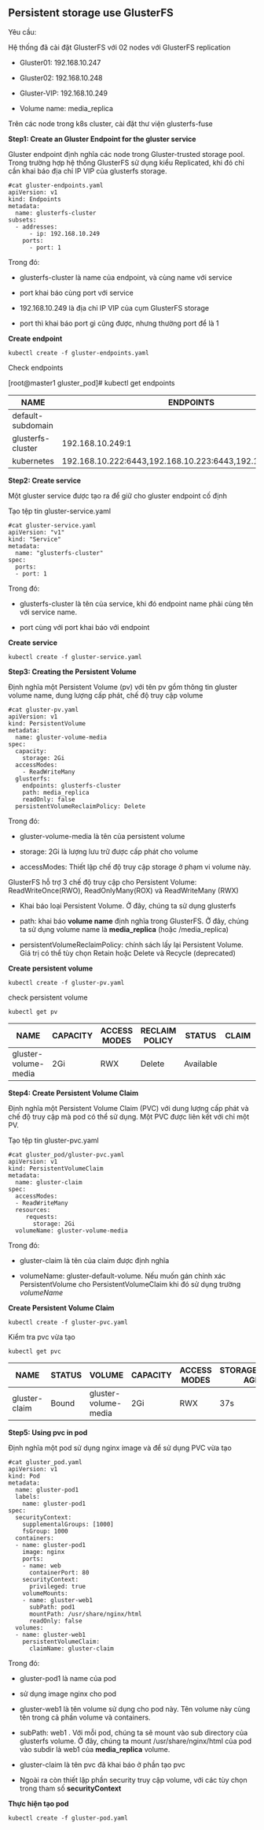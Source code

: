 ## Persistent storage use GlusterFS

Yêu cầu:

Hệ thống đã cài đặt GlusterFS với 02 nodes với GlusterFS replication

- Gluster01: 192.168.10.247

- Gluster02: 192.168.10.248

- Gluster-VIP: 192.168.10.249

- Volume name: media_replica

Trên các node trong k8s cluster, cài đặt thư viện glusterfs-fuse

**Step1: Create an Gluster Endpoint for the gluster service**

Gluster endpoint định nghĩa các node trong Gluster-trusted storage pool. Trong trường hợp hệ thống GlusterFS sử dụng kiểu Replicated, khi đó chỉ cần khai báo địa chỉ IP VIP của glusterfs storage.

```
#cat gluster-endpoints.yaml
apiVersion: v1
kind: Endpoints
metadata:
  name: glusterfs-cluster 
subsets:
  - addresses:
      - ip: 192.168.10.249
    ports:
      - port: 1
```

Trong đó:

- glusterfs-cluster là name của endpoint, và cùng name với service

- port khai báo cùng port với service

- 192.168.10.249 là địa chỉ IP VIP của cụm GlusterFS storage

- port thì khai báo port gì cũng được, nhưng thường port để là 1

**Create endpoint**

`kubectl create -f gluster-endpoints.yaml`

Check endpoints

[root@master1 gluster_pod]# kubectl get endpoints

|NAME                |ENDPOINTS                                                     |AGE|
|--------------------|--------------------------------------------------------------|---|
|default-subdomain   |<none>                                                        |19d|
|glusterfs-cluster   |192.168.10.249:1                                              |6h|
|kubernetes          |192.168.10.222:6443,192.168.10.223:6443,192.168.10.224:6443   |21d|

**Step2: Create service**

Một gluster service được tạo ra để giữ cho gluster endpoint cố định

Tạo tệp tin gluster-service.yaml

```
#cat gluster-service.yaml
apiVersion: "v1"
kind: "Service"
metadata:
  name: "glusterfs-cluster"
spec:
  ports:
  - port: 1
```

Trong đó:

- glusterfs-cluster là tên của service, khi đó endpoint name phải cùng tên với service name.

- port cùng với port khai báo với endpoint

**Create service**

`kubectl create -f gluster-service.yaml`

**Step3: Creating the Persistent Volume**

Định nghĩa một Persistent Volume (pv) với tên pv gồm thông tin gluster volume name, dung lượng cấp phát, chế độ truy cập volume

```
#cat gluster-pv.yaml
apiVersion: v1
kind: PersistentVolume
metadata:
  name: gluster-volume-media
spec:
  capacity:
    storage: 2Gi 
  accessModes: 
    - ReadWriteMany
  glusterfs: 
    endpoints: glusterfs-cluster 
    path: media_replica
    readOnly: false
  persistentVolumeReclaimPolicy: Delete
```

Trong đó:

- gluster-volume-media là tên của persistent volume

- storage: 2Gi là lượng lưu trữ được cấp phát cho volume

- accessModes: Thiết lập chế độ truy cập storage ở phạm vi volume này.

GlusterFS hỗ trợ 3 chế độ truy cập cho Persistent Volume: ReadWriteOnce(RWO), ReadOnlyMany(ROX) và ReadWriteMany (RWX)

- Khai báo loại Persistent Volume. Ở đây, chúng ta sử dụng glusterfs

- path: khai báo **volume name** định nghĩa trong GlusterFS. Ở đây, chúng ta sử dụng volume name là **media_replica** (hoặc
/media_replica)

- persistentVolumeReclaimPolicy: chính sách lấy lại Persistent Volume. Giá trị có thể tùy chọn Retain hoặc Delete và Recycle (deprecated)

**Create persistent volume**

`kubectl create -f gluster-pv.yaml`

check persistent volume

`kubectl get pv`

|NAME                   |CAPACITY   |ACCESS MODES   |RECLAIM POLICY   |STATUS      |CLAIM   |STORAGECLASS   |REASON   |AGE|
|-----------------------|-----------|---------------|-----------------|------------|--------|---------------|---------|---|
|gluster-volume-media   |2Gi        |RWX            |Delete           |Available   |        |               |         |8s |


**Step4: Create Persistent Volume Claim**

Định nghĩa một Persistent Volume Claim (PVC) với dung lượng cấp phát và chế độ truy cập mà pod có thể sử dụng. Một PVC được liên kết với chỉ một
PV.

Tạo tệp tin gluster-pvc.yaml
```
#cat gluster_pod/gluster-pvc.yaml
apiVersion: v1
kind: PersistentVolumeClaim
metadata:
  name: gluster-claim
spec:
  accessModes:
  - ReadWriteMany
  resources:
     requests:
       storage: 2Gi
  volumeName: gluster-volume-media
```

Trong đó:

- gluster-claim là tên của claim được định nghĩa

- volumeName: gluster-default-volume. Nếu muốn gán chính xác PersistentVolume cho PersistentVolumeClaim khi đó sử dụng trường *volumeName*

**Create Persistent Volume Claim**

`kubectl create -f gluster-pvc.yaml`

Kiểm tra pvc vừa tạo

`kubectl get pvc`

|NAME            |STATUS   |VOLUME                 |CAPACITY   |ACCESS MODES   |STORAGECLASS   AGE|
|----------------|---------|-----------------------|-----------|---------------|------------------|
|gluster-claim   |Bound    |gluster-volume-media   |2Gi        |RWX            |               37s|


**Step5: Using pvc in pod**

Định nghĩa một pod sử dụng nginx image và để sử dụng PVC vừa tạo

```
#cat gluster_pod.yaml
apiVersion: v1
kind: Pod
metadata:
  name: gluster-pod1
  labels:
    name: gluster-pod1
spec:
  securityContext:
    supplementalGroups: [1000]
    fsGroup: 1000
  containers:
  - name: gluster-pod1
    image: nginx
    ports:
    - name: web
      containerPort: 80
    securityContext:
      privileged: true
    volumeMounts:
    - name: gluster-web1
      subPath: pod1
      mountPath: /usr/share/nginx/html
      readOnly: false
  volumes:
  - name: gluster-web1
    persistentVolumeClaim:
      claimName: gluster-claim
```

Trong đó:

- gluster-pod1 là name của pod

- sử dụng image nginx cho pod

- gluster-web1 là tên volume sử dụng cho pod này. Tên volume này cùng tên trong cả phần volume và containers.

- subPath: web1 . Với mỗi pod, chúng ta sẽ mount vào sub directory của glusterfs volume. Ở đây, chúng ta mount /usr/share/nginx/html của pod vào subdir là web1 của
**media_replica** volume.

- gluster-claim là tên pvc đã khai báo ở phần tạo pvc

- Ngoài ra còn thiết lập phần security truy cập volume, với các tùy chọn trong tham số **securityContext**

**Thực hiện tạo pod**

`kubectl create -f gluster-pod.yaml`
